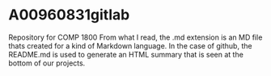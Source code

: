 # A00960831gitlab
Repository for COMP 1800
From what I read, the .md extension is an MD file thats created for a kind of Markdown language. In the case of github,
the README.md is used to generate an HTML summary that is seen at the bottom of our projects.
